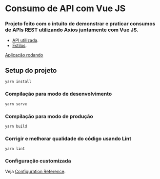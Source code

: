 # Consumo de API com Vue JS

### Projeto feito com o intuito de demonstrar e praticar consumos de APIs REST utilizando Axios juntamente com Vue JS.
- [API utilizada](https://jsonplaceholder.typicode.com/users).
- [Estilos](https://bulma.io/).

[Aplicação rodando](https://consumoapivuejs.netlify.app/)

## Setup do projeto
```
yarn install
```

### Compilação para modo de desenvolvimento
```
yarn serve
```

### Compilação para modo de produção
```
yarn build
```

### Corrigir e melhorar qualidade do código usando Lint
```
yarn lint
```

### Configuração customizada
Veja [Configuration Reference](https://cli.vuejs.org/config/).
